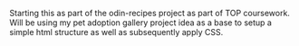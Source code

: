 Starting this as part of the odin-recipes project as part of TOP coursework. Will be using my pet adoption gallery project idea as a base to setup a simple html structure as well as subsequently apply CSS.